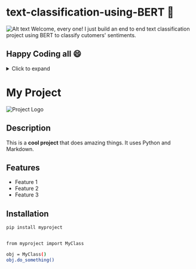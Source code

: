 # text-classification-using-BERT :rocket: 

![Alt text]([URL_or_path_to_image](https://mlarchive.com/natural-language-processing/text-classification-sentiment-analysis/))
Welcome, every one!
I just build an end to end text classification project using BERT to classify cutomers' sentiments.
## Happy Coding all :smile:
<details>
  <summary>Click to expand</summary>
  This content is hidden until you click the summary.
</details>



# My Project

![Project Logo](https://example.com/logo.png)

## Description
This is a **cool project** that does amazing things. It uses Python and Markdown.

## Features
- Feature 1
- Feature 2
- Feature 3

## Installation
```bash
pip install myproject


from myproject import MyClass

obj = MyClass()
obj.do_something()
